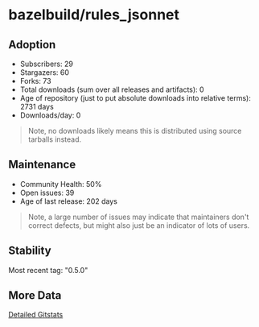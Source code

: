 # bazelbuild/rules_jsonnet

## Adoption

- Subscribers: 29
- Stargazers: 60
- Forks: 73
- Total downloads (sum over all releases and artifacts): 0
- Age of repository (just to put absolute downloads into relative terms): 2731 days
- Downloads/day: 0

> Note, no downloads likely means this is distributed using source tarballs instead.

## Maintenance

- Community Health: 50%
- Open issues: 39
- Age of last release: 202 days

> Note, a large number of issues may indicate that maintainers don't correct defects, but might also
> just be an indicator of lots of users.

## Stability

Most recent tag: "0.5.0"

## More Data

[Detailed Gitstats](/bazel-catalog/gitstats/bazelbuild/rules_jsonnet)

